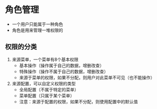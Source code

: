 # 角色管理
- 一个用户只能属于一种角色
- 角色是用来管理一堆权限的

## 权限的分类
1. 来源菜单，一个菜单有8个基本权限
    - 基本操作（操作属于自己的数据，增删改查）
    - 特殊操作（操作不属于自己的数据，增删改查）
    - 来源于菜单的权限，如果不分配，则用户对此菜单不可见（也不能操作）
2. 来源配置，可以自定义权限的类型
    - 全局配置（不属于特定的菜单）
    - 菜单配置（只属于某个菜单）
    - 注意：来源于配置的权限，如果不分配，则使用配置中的默认值
